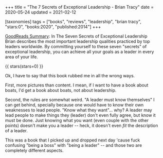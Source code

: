 +++
title = "The 7 Secrets of Exceptional Leadership - Brian Tracy"
date = 2020-05-24
updated = 2021-02-12

[taxonomies]
tags = ["books", "reviews", "leadership", "brian tracy", "stars:0",
"books:2020", "published:2014"]
+++

[GoodReads Summary](https://www.goodreads.com/book/show/18523862-the-7-secrets-of-exceptional-leadership):
In The Seven Secrets of Exceptional Leadership Brian describes the most
important leadership qualities practiced by top leaders worldwide. By
committing yourself to these seven "secrets" of exceptional leadership, you
can achieve all your goals as a leader in every area of your life.

<!-- more -->

{{ stars(stars=0) }}

Ok, I have to say that this book rubbed me in all the wrong ways.

First, more pictures than content. I mean, if I want to have a book about
boats, I'd get a book about boats, not about leadership.

Second, the rules are somewhat weird. "A leader must know themselves" I can
get behind, specially because one would have to know their own weaknesses to
lead people. "Know what they want"... why? A leader may lead people to make
things they (leader) don't even fully agree, but know it must be done. Just
knowing what you want (even couple with the other points) doesn't make you a
leader -- heck, it doesn't even _fit_ the description of a leader.

This was a book that I picked up and dropped next day 'cause fuck confusing
"being a boss" with "being a leader" -- and those two are completely
different aspects.
